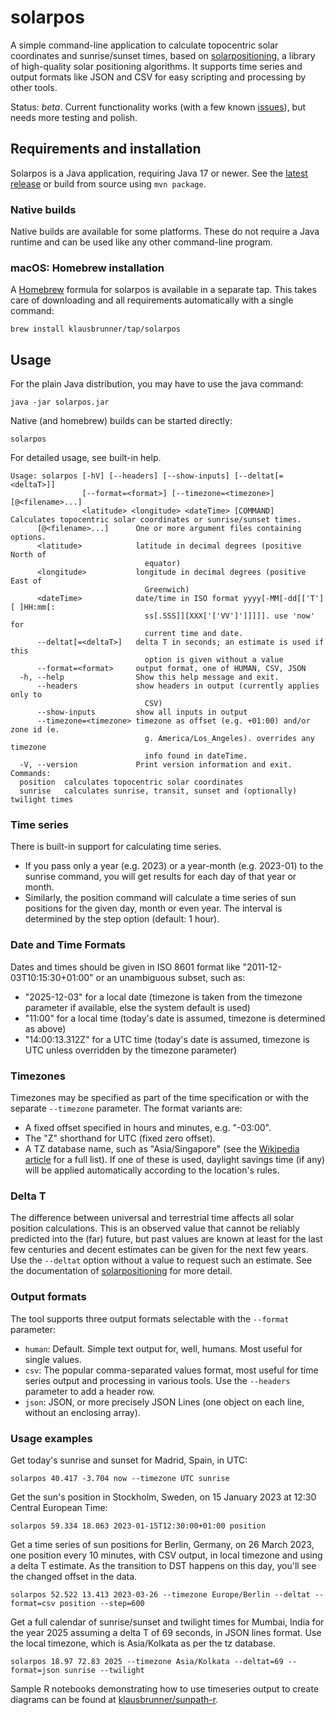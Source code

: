 # solarpos

A simple command-line application to calculate topocentric solar coordinates and sunrise/sunset times, based
on [solarpositioning](https://github.com/klausbrunner/solarpositioning), a library of high-quality solar
positioning algorithms. It supports time series and output formats like JSON and CSV for easy scripting and processing by other tools.

Status: _beta_. Current functionality works (with a few known [issues](https://github.com/klausbrunner/solarpos/issues)), but needs more testing and polish.

## Requirements and installation

Solarpos is a Java application, requiring Java 17 or newer. See the [latest release](https://github.com/klausbrunner/solarpos/releases/latest) or build from source using `mvn package`.

### Native builds

Native builds are available for some platforms. These do not require a Java runtime and can be used like any other command-line program.

### macOS: Homebrew installation

A [Homebrew](https://brew.sh) formula for solarpos is available in a separate tap. This takes care of downloading and all requirements automatically with a single command:

```shell
brew install klausbrunner/tap/solarpos
```

## Usage

For the plain Java distribution, you may have to use the java command:

```shell
java -jar solarpos.jar
```

Native (and homebrew) builds can be started directly:

```shell
solarpos
```

For detailed usage, see built-in help.

```
Usage: solarpos [-hV] [--headers] [--show-inputs] [--deltat[=<deltaT>]]
                [--format=<format>] [--timezone=<timezone>] [@<filename>...]
                <latitude> <longitude> <dateTime> [COMMAND]
Calculates topocentric solar coordinates or sunrise/sunset times.
      [@<filename>...]      One or more argument files containing options.
      <latitude>            latitude in decimal degrees (positive North of
                              equator)
      <longitude>           longitude in decimal degrees (positive East of
                              Greenwich)
      <dateTime>            date/time in ISO format yyyy[-MM[-dd[['T'][ ]HH:mm[:
                              ss[.SSS]][XXX['['VV']']]]]]. use 'now' for
                              current time and date.
      --deltat[=<deltaT>]   delta T in seconds; an estimate is used if this
                              option is given without a value
      --format=<format>     output format, one of HUMAN, CSV, JSON
  -h, --help                Show this help message and exit.
      --headers             show headers in output (currently applies only to
                              CSV)
      --show-inputs         show all inputs in output
      --timezone=<timezone> timezone as offset (e.g. +01:00) and/or zone id (e.
                              g. America/Los_Angeles). overrides any timezone
                              info found in dateTime.
  -V, --version             Print version information and exit.
Commands:
  position  calculates topocentric solar coordinates
  sunrise   calculates sunrise, transit, sunset and (optionally) twilight times
```

### Time series

There is built-in support for calculating time series.

* If you pass only a year (e.g. 2023) or a year-month (e.g. 2023-01) to the sunrise command, you will get results for
  each day of that year or month.
* Similarly, the position command will calculate a time series of sun positions for the given day, month or even year.
  The interval is determined by the step option (default: 1 hour).

### Date and Time Formats

Dates and times should be given in ISO 8601 format like "2011-12-03T10:15:30+01:00" or an unambiguous subset, such as:

* "2025-12-03" for a local date (timezone is taken from the timezone parameter if available, else the system default is used)
* "11:00" for a local time (today's date is assumed, timezone is determined as above)
* "14:00:13.312Z" for a UTC time (today's date is assumed, timezone is UTC unless overridden by the timezone parameter)

### Timezones

Timezones may be specified as part of the time specification or with the separate `--timezone` parameter. The format variants are:

* A fixed offset specified in hours and minutes, e.g. "-03:00".
* The "Z" shorthand for UTC (fixed zero offset).
* A TZ database name, such as "Asia/Singapore" (see the [Wikipedia article](https://en.wikipedia.org/wiki/List_of_tz_database_time_zones) for a full list). If one of these is used, daylight savings time (if any) will be applied automatically according to the location's rules.

### Delta T

The difference between universal and terrestrial time affects all solar position calculations. This is an observed value that cannot be reliably predicted into the (far) future, but past values are known at least for the last few centuries and decent estimates can be given for the next few years. Use the `--deltat` option without a value to request such an estimate. See the documentation of [solarpositioning](https://github.com/klausbrunner/solarpositioning) for more detail.

### Output formats

The tool supports three output formats selectable with the `--format` parameter:

* `human`: Default. Simple text output for, well, humans. Most useful for single values.
* `csv`: The popular comma-separated values format, most useful for time series output and processing in various tools. Use the `--headers` parameter to add a header row.
* `json`: JSON, or more precisely JSON Lines (one object on each line, without an enclosing array).

### Usage examples

Get today's sunrise and sunset for Madrid, Spain, in UTC:

```shell
solarpos 40.417 -3.704 now --timezone UTC sunrise
```

Get the sun's position in Stockholm, Sweden, on 15 January 2023 at 12:30 Central European Time:

```shell
solarpos 59.334 18.063 2023-01-15T12:30:00+01:00 position 
```

Get a time series of sun positions for Berlin, Germany, on 26 March 2023, one position every 10 minutes, with CSV
output, in local timezone and using a delta T estimate. As the transition to DST happens on this day, you'll see the changed offset in the data.

```shell
solarpos 52.522 13.413 2023-03-26 --timezone Europe/Berlin --deltat --format=csv position --step=600
```

Get a full calendar of sunrise/sunset and twilight times for Mumbai, India for the year 2025 assuming a delta T of 69 seconds, in JSON lines format. Use the local timezone, which is Asia/Kolkata as per the tz database.

```shell
solarpos 18.97 72.83 2025 --timezone Asia/Kolkata --deltat=69 --format=json sunrise --twilight
```

Sample R notebooks demonstrating how to use timeseries output to create diagrams can be found at [klausbrunner/sunpath-r](https://github.com/klausbrunner/sunpath-r/blob/main/sunpath.md).
